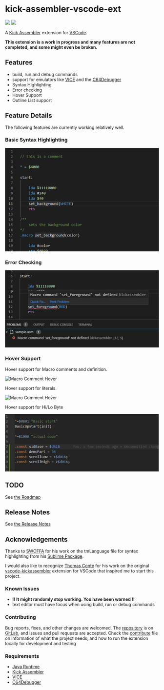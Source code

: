 # kick-assembler-vscode-ext 
![](https://vsmarketplacebadge.apphb.com/version-short/paulhocker.kick-assembler-vscode-ext.svg)
![](https://vsmarketplacebadge.apphb.com/installs-short/paulhocker.kick-assembler-vscode-ext.svg)

A [Kick Assembler](http://www.theweb.dk/KickAssembler/Main.html#frontpage) extension for [VSCode](https://code.visualstudio.com/).

**This extension is a work in progress and many features are not completed, and some might even be broken.**

## Features
* build, run and debug commands
* support for emulators like [VICE](http://vice-emu.sourceforge.net/) and the [C64Debugger](https://csdb.dk/release/?id=170893)
* Syntax Highlighting
* Error checking
* Hover Support
* Outline List support

## Feature Details
The following features are currently working relatively well.

### Basic Syntax Highlighting
![Syntax Highlighting](/images/ka-syntax-highlighting.png)

### Error Checking
![Error Checking](/images/ka-error-checking.png)

### Hover Support
Hover support for Macro comments and definition.

![Macro Comment Hover](/images/ka-hover1.gif)

Hover support for literals.

![Macro Comment Hover](/images/ka-hover2.gif)

Hover support for Hi/Lo Byte

![Macro Comment Hover](/images/ka-hover3.gif)


## TODO
See [the Roadmap](/ROADMAP.md)

## Release Notes
See [the Release Notes](/RELEASE.md)

## Acknowledgements
Thanks to [SWOFFA](https://csdb.dk/scener/?id=984) for his work on the tmLanguage file for syntax highlighting from his [Sublime Package](https://github.com/Swoffa/SublimeKickAssemblerC64).

I would also like to recognize [Thomas Conté]() for his work on the original [vscode-kickassembler](https://github.com/tomconte/vscode-kickassembler) extension for VSCode that inspired me to start this project.

### Known Issues
- **!! It might randomly stop working. You have been warned !!**
- text editor must have focus when using build, run or debug commands

### Contributing
Bug reports, fixes, and other changes are welcomed. The [repository](https://gitlab.com/retro-coder/commodore/kick-assembler-vscode-ext) is on [GitLab](https://gitlab.com), and issues and pull requests are accepted. Check the [contribute](CONTRIBUTE.md) file on information of what the project needs, and how to run the extension locally for development and testing

### Requirements
* [Java Runtime](https://java.com/en/download/)
* [Kick Assembler](http://www.theweb.dk/KickAssembler/Main.html#frontpage)
* [VICE](http://vice-emu.sourceforge.net/index.html#download)
* [C64Debugger](https://sourceforge.net/projects/c64-debugger/files/latest/download)